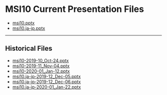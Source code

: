 <!--
This is a machine generated file,
and should not be edited,
as it will be overwritten with future updates.

If you have questions around this process
please contact Scott Cate
-->

# MSI10 Current Presentation Files

- [msi10.pptx](https://globaleventcdn.blob.core.windows.net/assets/msi/msi10/msi10.pptx)
- [msi10.ja-jp.pptx](https://globaleventcdn.blob.core.windows.net/assets/msi/msi10/msi10.ja-jp.pptx)
---
## Historical Files
- [msi10-2019-10_Oct-24.pptx](https://globaleventcdn.blob.core.windows.net/assets/msi/msi10/msi10-2019-10_Oct-24.pptx)
- [msi10-2019-11_Nov-04.pptx](https://globaleventcdn.blob.core.windows.net/assets/msi/msi10/msi10-2019-11_Nov-04.pptx)
- [msi10-2020-01_Jan-12.pptx](https://globaleventcdn.blob.core.windows.net/assets/msi/msi10/msi10-2020-01_Jan-12.pptx)
- [msi10.ja-jp-2019-12_Dec-05.pptx](https://globaleventcdn.blob.core.windows.net/assets/msi/msi10/msi10.ja-jp-2019-12_Dec-05.pptx)
- [msi10.ja-jp-2019-12_Dec-06.pptx](https://globaleventcdn.blob.core.windows.net/assets/msi/msi10/msi10.ja-jp-2019-12_Dec-06.pptx)
- [msi10.ja-jp-2020-01_Jan-22.pptx](https://globaleventcdn.blob.core.windows.net/assets/msi/msi10/msi10.ja-jp-2020-01_Jan-22.pptx)


